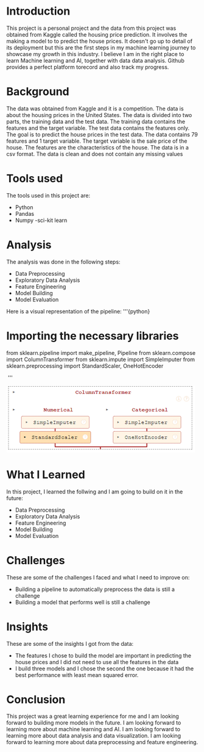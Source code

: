 # Introduction
This project is a personal project and the data from this project was obtained from Kaggle called the housing price prediction. It involves the making a model to to predict the house prices. It doesn't go up to detail of its deployment but this are the first steps in my machine learning journey to showcase my growth in this industry. I believe I am in the right place to learn Machine learning and AI, together with data data analysis. Github provides a perfect platform torecord and also track my progress.

# Background
The data was obtained from Kaggle and it is a competition. The data is about the housing prices in the United States. The data is divided into two parts, the training data and the test data. The training data contains the features and the target variable. The test data contains the features only. The goal is to predict the house prices in the test data. The data contains 79 features and 1 target variable. The target variable is the sale price of the house. The features are the characteristics of the house. The data is in a csv format. The data is clean and does not contain any missing values

# Tools used
The tools used in this project are:
- Python
- Pandas
- Numpy
-sci-kit learn
# Analysis
The analysis was done in the following steps:
- Data Preprocessing
- Exploratory Data Analysis
- Feature Engineering
- Model Building
- Model Evaluation

Here is a visual representation of the pipeline:
'''{python}
# Importing the necessary libraries
from sklearn.pipeline import make_pipeline, Pipeline
from sklearn.compose import ColumnTransformer
from sklearn.impute import SimpleImputer
from sklearn.preprocessing import StandardScaler, OneHotEncoder

![]()
'''

![Pipeline](https://github.com/Ismail-Yassin/Housing-Price-Prediction/blob/8ed15e881c38d353b870ed234aa24d10ca71519e/Images/My%20pipeline.png)

# What I Learned
In this project, I learned the follwing and I am going to build on it in the future:
- Data Preprocessing
- Exploratory Data Analysis
- Feature Engineering
- Model Building
- Model Evaluation
# Challenges
These are some of the challenges I faced and what I need to improve on:
- Building a pipeline to automatically preprocess the data is still a challenge
- Building a model that performs well is still a challenge
# Insights
These are some of the insights I got from the data:
- The features I chose to build the model are important in predicting the house prices and I did not need to use all the features in the data
- I build three models and I chose the second the one because it had the best performance with least mean squared error.
# Conclusion 
This project was a great learning experience for me and I am looking forward to building more models in the future. I am looking forward to learning more about machine learning and AI. I am looking forward to learning more about data analysis and data visualization. I am looking forward to learning more about data preprocessing and feature engineering.
